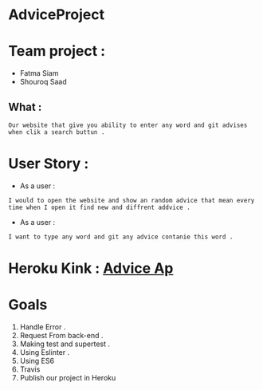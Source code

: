 # AdviceProject

# Team project :
  * Fatma Siam
  * Shouroq Saad 

## What :

    Our website that give you ability to enter any word and git advises when clik a search buttun .


# User Story :
   * As a user :

    I would to open the website and show an random advice that mean every time when I open it find new and diffrent addvice .

   * As a user :
    
    I want to type any word and git any advice contanie this word .
 
 # Heroku Kink : [Advice Ap](https://adviceherouk.herokuapp.com)


 # Goals
   
   1. Handle Error .
   2. Request From back-end .
   3. Making test and supertest .
   4. Using Eslinter .
   5. Using ES6
   6. Travis 
   7. Publish our project in Heroku 